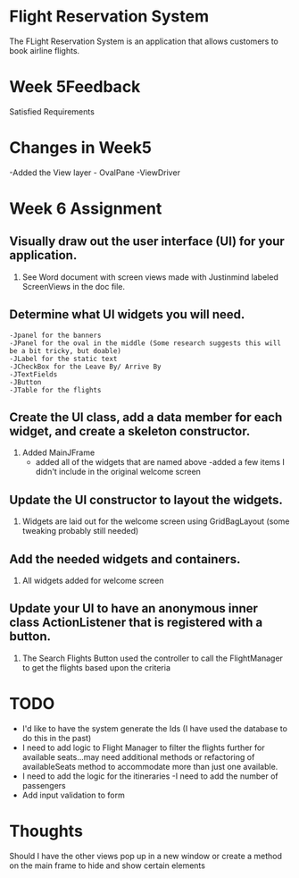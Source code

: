 # Flight Reservation System
The FLight Reservation System is an application that allows customers to book airline flights.

# Week 5Feedback

Satisfied Requirements 
        
# Changes in Week5 
-Added the View layer
    - OvalPane
    -ViewDriver
    

# Week 6 Assignment
## Visually draw out the user interface (UI) for your application.
1. See Word document with screen views made with Justinmind labeled ScreenViews in the doc file. 

## Determine what UI widgets you will need.

    -Jpanel for the banners 
    -JPanel for the oval in the middle (Some research suggests this will be a bit tricky, but doable)
    -JLabel for the static text
    -JCheckBox for the Leave By/ Arrive By 
    -JTextFields
    -JButton
    -JTable for the flights

## Create the UI class, add a data member for each widget, and create a skeleton constructor.
 1. Added MainJFrame
     - added all of the widgets that are named above
     -added a few items I didn't include in the original welcome screen 

## Update the UI constructor to layout the widgets.
1. Widgets are laid out for the welcome screen using GridBagLayout (some tweaking probably still needed) 

## Add the needed widgets and containers.
1. All widgets added for welcome screen

## Update your UI to have an anonymous inner class ActionListener that is registered with a button.
1. The Search Flights Button used the controller to call the FlightManager to get the flights based upon the criteria



# TODO
 - I'd like to have the system generate the Ids (I have used the database to do this in the past)
- I need to add logic to Flight Manager to filter the flights further for available seats...may need additional methods or refactoring of availableSeats method to accommodate more than just one available. 
- I need to add the logic for the itineraries
-I need to add the number of passengers
- Add input validation to form

# Thoughts
Should I have the other views pop up in a new window or create a method on the main frame to hide and show certain elements
   


